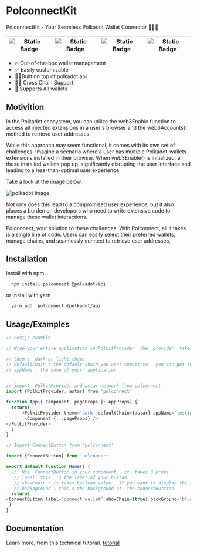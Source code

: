 
# PolconnectKit

PolconnectKit - Your Seamless Polkadot Wallet Connector 👩🏻‍💻


| ![Static Badge](https://img.shields.io/badge/polkadot-blue) | ![Static Badge](https://img.shields.io/badge/substrate-red) | ![Static Badge](https://img.shields.io/badge/typescript-fuchsia) | ![Static Badge](https://img.shields.io/badge/npm-red) |
| --- | --- | --- | --- |





- 🔥 Out-of-the-box wallet management
- ✅ Easily customizable
- 💪🏼Built on top of polkadot api
- 👌🏻 Cross Chain Support
- 🦄 Supports All wallets


## Motivition


In the Polkadot ecosystem, you can utilize the web3Enable function to access all injected extensions in a user's browser and the web3Accounts() method to retrieve user addresses. 

While this approach may seem functional, it comes with its own set of challenges. Imagine a scenario where a user has multiple Polkadot-wallets extensions installed in their browser. When web3Enable() is initialized, all these installed wallets pop up, significantly disrupting the user interface and leading to a less-than-optimal user experience.

Take a look at the image below, 


![polkadot Image](https://i.ibb.co/MnZT9bQ/photo-2023-10-09-12-25-29.jpg)


Not only does this lead to a compromised user experience, but it also places a burden on developers who need to write extensive code to manage these wallet interactions.

Polconnect, your solution to these challenges. With Polconnect, all it takes is a single line of code. Users can easily select their preferred wallets, manage chains, and seamlessly connect to retrieve user addresses,



## Installation

Install  with npm
```bash
  npm install polconnect @polkadot/api
```
 or Install  with yarn
```bash
  yarn add  polconnect @polkadot/api
```
    
## Usage/Examples

```javascript
// nextjs example

// Wrap your entire application in PolkitProvider  the  provider  takes 3  props

// them :  dark or light theme
// defaultChain : the default chain you want conect to   you can get supported  chans from polconnect
// appName : the name of your  application

 
// import  PolkitProvider and astar network from polconnect
import {PolkitProvider, astar} from 'polconnect'

function App({ Component, pageProps }: AppProps) {
  return(
      <PolkitProvider theme='dark' defaultChain={astar} appName='testing'>
       <Component {...pageProps} />
</PolkitProvider>     
  ) 
}

// Import ConnectButton from 'polconnect'

import {ConnectButton} from 'polconnect'

export default function Home() {
  //  Use  ConnectButton in your component   it  takes 3 props 
   // label: this  is the label of your button
   // showChain : it takes boolean value   if you want to display the switch chain button  add a true value  otherwise add false
   // backaground : this s the background of  the connectButtton
  return(
<ConnectButton label='connect wallet' showChain={true} backGround='blue'   />
 )
}
```

## Documentation

Learn more, from this technical tutorial.  [tutorial](https://abdulkabugu.hashnode.dev/how-to-achieve-seamless-wallet-integration-in-your-polkadot-dapps-with-polconnect)






